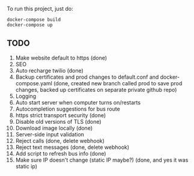 To run this project, just do:

```
docker-compose build
docker-compose up
```

## TODO
1. Make website default to https (done)
2. SEO
3. Auto recharge twilio (done)
4. Backup certificates and prod changes to default.conf and docker-compose.yaml (done, created new branch called prod to save prod changes, backed up certificates on separate private github repo)
5. Logging
6. Auto start server when computer turns on/restarts
7. Autocompletion suggestions for bus route
8. https strict transport security (done)
9. Disable old versions of TLS (done)
10. Download image locally (done)
11. Server-side input validation
12. Reject calls (done, delete webhook)
13. Reject text messages (done, delete webhook)
14. Add script to refresh bus info (done)
15. Make sure IP doesn't change (static IP maybe?) (done, and yes it was static ip)